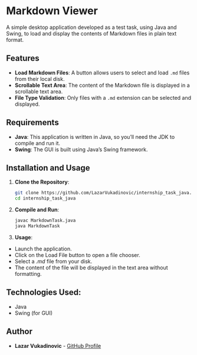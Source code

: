 # Markdown Viewer

A simple desktop application developed as a test task, using Java and Swing, to load and display the contents of Markdown files in plain text format.

## Features

- **Load Markdown Files**: A button allows users to select and load `.md` files from their local disk.
- **Scrollable Text Area**: The content of the Markdown file is displayed in a scrollable text area.
- **File Type Validation**: Only files with a `.md` extension can be selected and displayed.

## Requirements

- **Java**: This application is written in Java, so you’ll need the JDK to compile and run it.
- **Swing**: The GUI is built using Java’s Swing framework.

## Installation and Usage

1. **Clone the Repository**:
   ```bash
   git clone https://github.com/LazarVukadinovic/internship_task_java.git
   cd internship_task_java

2. **Compile and Run**:
   ```bash
   javac MarkdownTask.java
   java MarkdownTask

3. **Usage**:
- Launch the application.
- Click on the Load File button to open a file chooser.
- Select a *.md* file from your disk.
- The content of the file will be displayed in the text area without formatting.

## **Technologies Used**:

- Java
- Swing (for GUI)

## Author

- **Lazar Vukadinovic** - [GitHub Profile](https://github.com/LazarVukadinovic)
